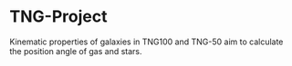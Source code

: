 # TNG-Project

Kinematic properties of galaxies in TNG100 and TNG-50 aim to calculate the position angle of gas and stars. 